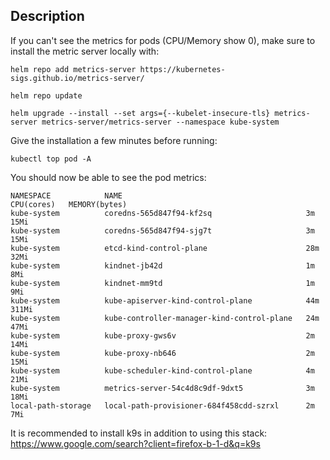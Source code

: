## Description
If you can't see the metrics for pods (CPU/Memory show 0), make sure to install the metric server locally with:

```
helm repo add metrics-server https://kubernetes-sigs.github.io/metrics-server/

helm repo update

helm upgrade --install --set args={--kubelet-insecure-tls} metrics-server metrics-server/metrics-server --namespace kube-system
```

Give the installation a few minutes before running:

```
kubectl top pod -A
```

You should now be able to see the pod metrics:

```
NAMESPACE            NAME                                         CPU(cores)   MEMORY(bytes)   
kube-system          coredns-565d847f94-kf2sq                     3m           15Mi            
kube-system          coredns-565d847f94-sjg7t                     3m           15Mi            
kube-system          etcd-kind-control-plane                      28m          32Mi            
kube-system          kindnet-jb42d                                1m           8Mi             
kube-system          kindnet-mm9td                                1m           9Mi             
kube-system          kube-apiserver-kind-control-plane            44m          311Mi           
kube-system          kube-controller-manager-kind-control-plane   24m          47Mi            
kube-system          kube-proxy-gws6v                             2m           14Mi            
kube-system          kube-proxy-nb646                             2m           15Mi            
kube-system          kube-scheduler-kind-control-plane            4m           21Mi            
kube-system          metrics-server-54c4d8c9df-9dxt5              3m           18Mi            
local-path-storage   local-path-provisioner-684f458cdd-szrxl      2m           7Mi 
```


It is recommended to install k9s in addition to using this stack: https://www.google.com/search?client=firefox-b-1-d&q=k9s